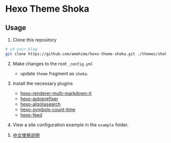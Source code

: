 # Hexo Theme Shoka

## Usage

1. Clone this repository

```bash
# cd your-blog
git clone https://github.com/amehime/hexo-theme-shoka.git ./themes/shoka
```

2. Make changes to the root `_config.yml`
   
   - update `theme` fragment as `shoka`.  

3. Install the necessary plugins
   
   - [hexo-renderer-multi-markdown-it](https://www.npmjs.com/package/hexo-renderer-multi-markdown-it)
   - [hexo-autoprefixer](https://www.npmjs.com/package/hexo-autoprefixer)
   - [hexo-algoliasearch](https://www.npmjs.com/package/hexo-algoliasearch)
   - [hexo-symbols-count-time](https://www.npmjs.com/package/hexo-symbols-count-time)
   - [hexo-feed](https://www.npmjs.com/package/hexo-feed)

4. View a site configuration example in the `example` folder.

5. [中文使用说明](https://shoka.lostyu.me/computer-science/note/theme-shoka-doc/)
